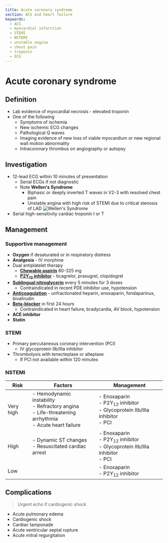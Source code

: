 ```yaml
---
title: Acute coronary syndrome
section: ACS and heart failure
keywords:
  - ACS
  - myocardial infarction
  - STEMI
  - NSTEMI
  - unstable angina
  - chest pain
  - troponin
  - ECG
---
```


# Acute coronary syndrome

## Definition

- Lab evidence of myocardial necrosis - elevated troponin
- One of the following
  - Symptoms of ischemia
  - New ischemic ECG changes
  - Pathological Q waves
  - Imaging evidence of new loss of viable myocardium or new regional wall motion abnormality
  - Intracoronary thrombus on angiography or autopsy

## Investigation

- 12-lead ECG within 10 minutes of presentation
  - Serial ECGs if not diagnostic
  - Note **Wellen's Syndrome**
    - Biphasic or deeply inverted T waves in V2-3 with resolved chest pain
    - Unstable angina with high risk of STEMI due to critical stenosis of LAD
    ![Wellen's Syndrome](https://litfl.com/wp-content/uploads/2018/08/Evolution-of-T-wave-inversion-A-D-after-coronary-reperfusion-in-STEMI-reperfusion-and-in-Wellens-syndrome-NSTEMI.png)
- Serial high-sensitivity cardiac troponin I or T

## Management

### Supportive management

- **Oxygen** if desaturated or in respiratory distress
- **Analgesia** - IV morphine
- Dual antiplatelet therapy
  - [**Chewable aspirin**](../treatments/antiplatelet) 80-325 mg
  - [**P2Y<sub>12</sub> inhibitor**](../treatments/antiplatelet) - ticagrelor, prasugrel, clopidogrel
- [**Sublingual nitroglycerin**](../treatments/nitroglycerin) every 5 minutes for 3 doses
  - Contraindicated in recent PDE inhibitor use, hypotension
- [**Anticoagulation**](../treatments/anticoagulant) - unfractionated heparin, enoxaparin, fondaparinux, bivalirudin
- [**Beta-blocker**](../treatments/beta-blocker) in first 24 hours
  - Contraindicated in heart failure, bradycardia, AV block, hypotension
- **ACE inhibitor**
- **Statin**

### STEMI

- Primary percutaneous coronary intervention (PCI)
  - IV glycoprotein IIb/IIIa inhibitor
- Thrombolysis with tenecteplase or alteplase
  - If PCI not available within 120 minutes

### NSTEMI

| Risk      | Factors                                                                                                    | Management                                                                                 |
|-----------|------------------------------------------------------------------------------------------------------------|--------------------------------------------------------------------------------------------|
| Very high | - Hemodynamic instability<br>- Refractory angina<br>- Life-threatening arrhythmia<br>- Acute heart failure | - Enoxaparin<br>- P2Y<sub>12</sub> inhibitor<br>- Glycoprotein IIb/IIIa inhibitor<br>- PCI |
| High      | - Dynamic ST changes<br>- Resuscitated cardiac arrest                                                      | - Enoxaparin<br>- P2Y<sub>12</sub> inhibitor<br>- Glycoprotein IIb/IIIa inhibitor<br>- PCI |
| Low       |                                                                                                            | - Enoxaparin<br>- P2Y<sub>12</sub> inhibitor                                               |

## Complications

> Urgent echo if cardiogenic shock

- Acute pulmonary edema
- Cardiogenic shock
- Cardiac tamponade
- Acute ventricular septal rupture
- Acute mitral regurgitation
